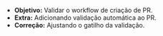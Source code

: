 - **Objetivo:** Validar o workflow de criação de PR.
- **Extra:** Adicionando validação automática ao PR.
- **Correção:** Ajustando o gatilho da validação. 